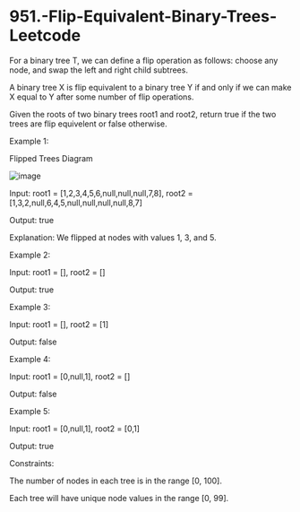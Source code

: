 # 951.-Flip-Equivalent-Binary-Trees-Leetcode


For a binary tree T, we can define a flip operation as follows: choose any node, and swap the left and right child subtrees.

A binary tree X is flip equivalent to a binary tree Y if and only if we can make X equal to Y after some number of flip operations.

Given the roots of two binary trees root1 and root2, return true if the two trees are flip equivelent or false otherwise.

 

Example 1:

Flipped Trees Diagram

![image](https://user-images.githubusercontent.com/63790684/125747050-ba8a9b61-1133-44a8-a32d-2a8b51ab490d.png)


Input: root1 = [1,2,3,4,5,6,null,null,null,7,8], root2 = [1,3,2,null,6,4,5,null,null,null,null,8,7]


Output: true


Explanation: We flipped at nodes with values 1, 3, and 5.


Example 2:

Input: root1 = [], root2 = []


Output: true


Example 3:


Input: root1 = [], root2 = [1]


Output: false


Example 4:



Input: root1 = [0,null,1], root2 = []


Output: false


Example 5:


Input: root1 = [0,null,1], root2 = [0,1]


Output: true
 

Constraints:



The number of nodes in each tree is in the range [0, 100].


Each tree will have unique node values in the range [0, 99].
